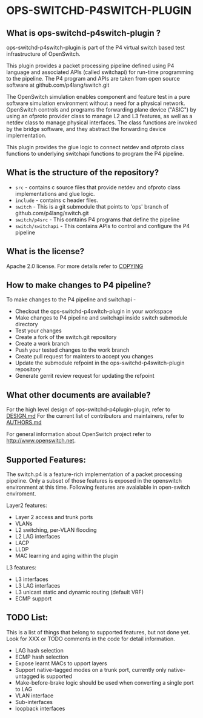OPS-SWITCHD-P4SWITCH-PLUGIN
============================

What is ops-switchd-p4switch-plugin ?
--------------------------------------
ops-switchd-p4switch-plugin is part of the P4 virtual switch based test
infrastructure of OpenSwitch.

This plugin provides a packet processing pipeline defined using P4 language 
and associated APIs (called switchapi) for run-time programming to the pipeline.
The P4 program and APIs are taken from open source software at github.com/p4lang/switch.git

The OpenSwitch simulation enables component and feature test in a pure software
simulation environment without a need for a physical network.
OpenSwitch controls and programs the forwarding plane device ("ASIC")
by using an ofproto provider class to manage L2 and L3 features, as well as a
netdev class to manage physical interfaces. The class functions are invoked
by the bridge software, and they abstract the forwarding device implementation.

This plugin provides the glue logic to connect netdev and ofproto class functions to
underlying switchapi functions to program the P4 pipeline.


What is the structure of the repository?
----------------------------------------
* `src` - contains c source files that provide netdev and ofproto class implementations and glue logic.
* `include` - contains c header files.
* `switch` - This is a git submodule that points to 'ops' branch of github.com/p4lang/switch.git
* `switch/p4src` - This contains P4 programs that define the pipeline
* `switch/switchapi` - This contains APIs to control and configure the P4 pipeline


What is the license?
--------------------
Apache 2.0 license. For more details refer to [COPYING](http://git.openswitch.net/cgit/openswitch/ops-switchd-p4switch-plugin/tree/COPYING)


How to make changes to P4 pipeline?
-----------------------------------
To make changes to the P4 pipeline and switchapi -
* Checkout the ops-switchd-p4switch-plugin in your workspace
* Make changes to P4 pipeline and switchapi inside switch submodule directory
* Test your changes
* Create a fork of the switch.git repository
* Create a work branch
* Push your tested changes to the work branch
* Create pull request for mainters to accept you changes
* Update the submodule refpoint in the ops-switchd-p4switch-plugin repository
* Generate gerrit review request for updating the refpoint

What other documents are available?
-----------------------------------
For the high level design of ops-switchd-p4plugin-plugin, refer to [DESIGN.md](http://www.openswitch.net/documents/dev/ops-switchd-p4plugin-plugin/tree/DESIGN.md)
For the current list of contributors and maintainers, refer to [AUTHORS.md](http://git.openswitch.net/cgit/openswitch/ops-switchd-p4plugin-plugin/tree/AUTHORS)

For general information about OpenSwitch project refer to http://www.openswitch.net.


Supported Features:
-------------------
The switch.p4 is a feature-rich implementation of a packet processing pipeline.
Only a subset of those features is exposed in the openswitch environment at this time.
Following features are avaialable in open-switch enviroment.

Layer2 features:
- Layer 2 access and trunk ports
- VLANs
- L2 switching, per-VLAN flooding
- L2 LAG interfaces
- LACP
- LLDP
- MAC learning and aging within the plugin

L3 features:
- L3 interfaces
- L3 LAG interfaces
- L3 unicast static and dynamic routing (default VRF)
- ECMP support

TODO List:
----------
This is a list of things that belong to supported features, but not done yet.
Look for XXX or TODO comments in the code for detail information.
- LAG hash selection
- ECMP hash selection
- Expose learnt MACs to upport layers
- Support native-tagged modes on a trunk port, currently only native-untagged is supported
- Make-before-brake logic should be used when converting a single port to LAG
- VLAN interface
- Sub-interfaces
- loopback interfaces
